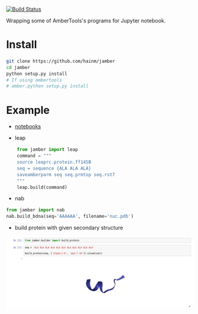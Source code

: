 [![Build Status](https://travis-ci.org/hainm/jamber.svg?branch=test)](https://travis-ci.org/hainm/jamber)

Wrapping some of AmberTools's programs for Jupyter notebook.

# Install
```bash
git clone https://github.com/hainm/jamber
cd jamber
python setup.py install
# If using ambertools
# amber.python setup.py install
```

# Example
- [notebooks](./examples)

- leap
```python
    from jamber import leap
    command = """
    source leaprc.protein.ff14SB
    seq = sequence {ALA ALA ALA}
    saveamberparm seq seq.prmtop seq.rst7
    """
    leap.build(command)
```

- nab
```python
from jamber import nab
nab.build_bdna(seq='AAAAAA', filename='nuc.pdb')
```

- build protein with given secondary structure

![](examples/images/builder_ala10.png)
